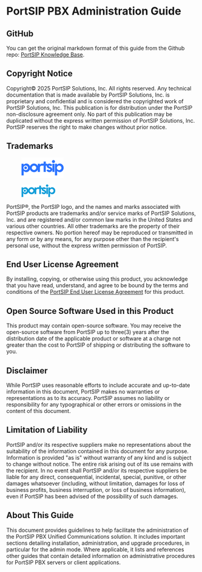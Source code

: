 # PortSIP PBX Administration Guide

## GitHub

You can get the original markdown format of this guide from the Github repo: [PortSIP Knowledge Base](https://github.com/portsip/portsip-knowledge-base).

## Copyright Notice

Copyright© 2025 PortSIP Solutions, Inc. All rights reserved. Any technical documentation that is made available by PortSIP Solutions, Inc. is proprietary and confidential and is considered the copyrighted work of PortSIP Solutions, Inc. This publication is for distribution under the PortSIP non-disclosure agreement only. No part of this publication may be duplicated without the express written permission of PortSIP Solutions, Inc. PortSIP reserves the right to make changes without prior notice.

## Trademarks

<div align="left"><figure><img src="../../.gitbook/assets/logo_V22_0 (3).png" alt="" width="111"><figcaption></figcaption></figure></div>

<div align="left"><figure><img src="../../.gitbook/assets/25.png" alt=""><figcaption></figcaption></figure></div>

PortSIP®, the PortSIP logo, and the names and marks associated with PortSIP products are trademarks and/or service marks of PortSIP Solutions, Inc. and are registered and/or common law marks in the United States and various other countries. All other trademarks are the property of their respective owners. No portion hereof may be reproduced or transmitted in any form or by any means, for any purpose other than the recipient's personal use, without the express written permission of PortSIP.

## End User License Agreement

By installing, copying, or otherwise using this product, you acknowledge that you have read, understand, and agree to be bound by the terms and conditions of the [PortSIP End User License Agreement](https://support.portsip.com/license-agreement/portsip-software-end-user-license-agreement) for this product.

## Open Source Software Used in this Product

This product may contain open-source software. You may receive the open-source software from PortSIP up to three(3) years after the distribution date of the applicable product or software at a charge not greater than the cost to PortSIP of shipping or distributing the software to you.

## Disclaimer

While PortSIP uses reasonable efforts to include accurate and up-to-date information in this document, PortSIP makes no warranties or representations as to its accuracy. PortSIP assumes no liability or responsibility for any typographical or other errors or omissions in the content of this document.

## Limitation of Liability

PortSIP and/or its respective suppliers make no representations about the suitability of the information contained in this document for any purpose. Information is provided "as is" without warranty of any kind and is subject to change without notice. The entire risk arising out of its use remains with the recipient. In no event shall PortSIP and/or its respective suppliers be liable for any direct, consequential, incidental, special, punitive, or other damages whatsoever (including, without limitation, damages for loss of business profits, business interruption, or loss of business information), even if PortSIP has been advised of the possibility of such damages.

## About This Guide

This document provides guidelines to help facilitate the administration of the PortSIP PBX Unified Communications solution. It includes important sections detailing installation, administration, and upgrade procedures, in particular for the admin mode. Where applicable, it lists and references other guides that contain detailed information on administrative procedures for PortSIP PBX servers or client applications.

